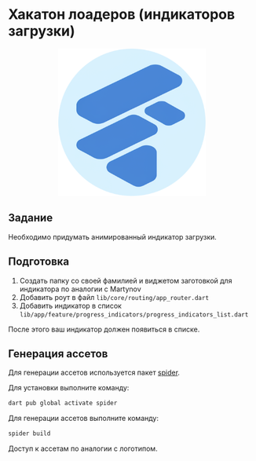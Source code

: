 # Хакатон лоадеров (индикаторов загрузки)

<p align="center"><img src="./assets/rasters/logo.png" alt="Cover" width="300"/></p>

## Задание

Необходимо придумать анимированный индикатор загрузки.

## Подготовка

1. Создать папку со своей фамилией и виджетом заготовкой для индикатора по аналогии с Martynov
2. Добавить роут в файл `lib/core/routing/app_router.dart`
3. Добавить индикатор в список `lib/app/feature/progress_indicators/progress_indicators_list.dart`

После этого ваш индикатор должен появиться в списке.

## Генерация ассетов

Для генерации ассетов используется пакет [spider](https://pub.dev/packages/spider).

Для установки выполните команду:

```bash
dart pub global activate spider
```

Для генерации ассетов выполните команду:

```bash
spider build
```

Доступ к ассетам по аналогии с логотипом.
